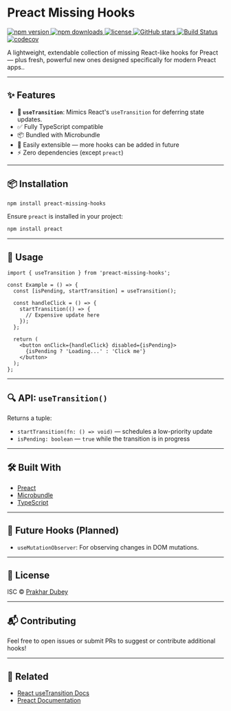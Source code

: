 # Preact Missing Hooks
<p align="left">
  <!-- 📦 Package Info -->
  <a href="https://www.npmjs.com/package/preact-missing-hooks">
    <img src="https://img.shields.io/npm/v/preact-missing-hooks?color=crimson&label=npm%20version" alt="npm version" />
  </a>
  <a href="https://www.npmjs.com/package/preact-missing-hooks">
    <img src="https://img.shields.io/npm/dm/preact-missing-hooks?label=monthly%20downloads" alt="npm downloads" />
  </a>

  <!-- 🛠️ GitHub Info -->
  <a href="https://github.com/prakhardubey2002/preact-missing-hooks/blob/main/LICENSE">
    <img src="https://img.shields.io/github/license/prakhardubey2002/preact-missing-hooks?color=blueviolet" alt="license" />
  </a>
  <a href="https://github.com/prakhardubey2002/preact-missing-hooks/stargazers">
    <img src="https://img.shields.io/github/stars/prakhardubey2002/preact-missing-hooks?style=social" alt="GitHub stars" />
  </a>

  <!-- ✅ Build & CI (Optional) -->
  <a href="https://github.com/prakhardubey2002/preact-missing-hooks/actions">
    <img src="https://img.shields.io/github/actions/workflow/status/prakhardubey2002/preact-missing-hooks/ci.yml?branch=main&label=build" alt="Build Status" />
  </a>

  <!-- 📊 Coverage (Optional if setup) -->
  <a href="https://codecov.io/gh/prakhardubey2002/preact-missing-hooks">
    <img src="https://codecov.io/gh/prakhardubey2002/preact-missing-hooks/branch/main/graph/badge.svg?token=YOUR_TOKEN_HERE" alt="codecov" />
  </a>
</p>
A lightweight, extendable collection of missing React-like hooks for Preact — plus fresh, powerful new ones designed specifically for modern Preact apps..

---

## ✨ Features

* **🔄 `useTransition`**: Mimics React's `useTransition` for deferring state updates.
* ✅ Fully TypeScript compatible
* 📦 Bundled with Microbundle
* 🔌 Easily extensible — more hooks can be added in future
* ⚡ Zero dependencies (except `preact`)

---

## 📦 Installation

```bash
npm install preact-missing-hooks
```

Ensure `preact` is installed in your project:

```bash
npm install preact
```

---

## 🔧 Usage

```tsx
import { useTransition } from 'preact-missing-hooks';

const Example = () => {
  const [isPending, startTransition] = useTransition();

  const handleClick = () => {
    startTransition(() => {
      // Expensive update here
    });
  };

  return (
    <button onClick={handleClick} disabled={isPending}>
      {isPending ? 'Loading...' : 'Click me'}
    </button>
  );
};
```

---

## 🔍 API: `useTransition()`

Returns a tuple:

* `startTransition(fn: () => void)` — schedules a low-priority update
* `isPending: boolean` — `true` while the transition is in progress

---

## 🛠 Built With

* [Preact](https://preactjs.com)
* [Microbundle](https://github.com/developit/microbundle)
* [TypeScript](https://www.typescriptlang.org/)

---

## 🧩 Future Hooks (Planned)

* `useMutationObserver`: For observing changes in DOM mutations.
---


## 📝 License

ISC © [Prakhar Dubey](https://github.com/prakhardubey2002)

---

## 📬 Contributing

Feel free to open issues or submit PRs to suggest or contribute additional hooks!

---

## 📎 Related

* [React useTransition Docs](https://react.dev/reference/react/useTransition)
* [Preact Documentation](https://preactjs.com/guide/v10/getting-started/)
